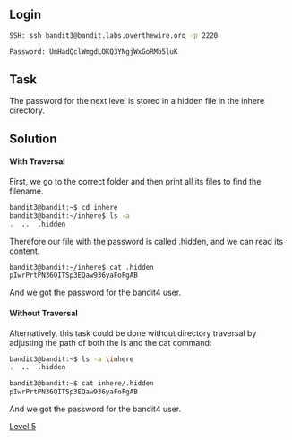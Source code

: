 ## Login
```bash
SSH: ssh bandit3@bandit.labs.overthewire.org -p 2220
```
```bash
Password: UmHadQclWmgdLOKQ3YNgjWxGoRMb5luK
```

## Task
The password for the next level is stored in a hidden file in the inhere directory.

## Solution
#### With Traversal
First, we go to the correct folder and then print all its files to find the filename.
```bash
bandit3@bandit:~$ cd inhere
bandit3@bandit:~/inhere$ ls -a
.  ..  .hidden
```
Therefore our file with the password is called .hidden, and we can read its content.


```bash
bandit3@bandit:~/inhere$ cat .hidden
pIwrPrtPN36QITSp3EQaw936yaFoFgAB
```
And we got the password for the bandit4 user.

#### Without Traversal
Alternatively, this task could be done without directory traversal by adjusting the path of both the ls and the cat command:
```bash
bandit3@bandit:~$ ls -a \inhere
.  ..  .hidden
```
```bash
bandit3@bandit:~$ cat inhere/.hidden
pIwrPrtPN36QITSp3EQaw936yaFoFgAB
```
And we got the password for the bandit4 user.

[Level 5]()
